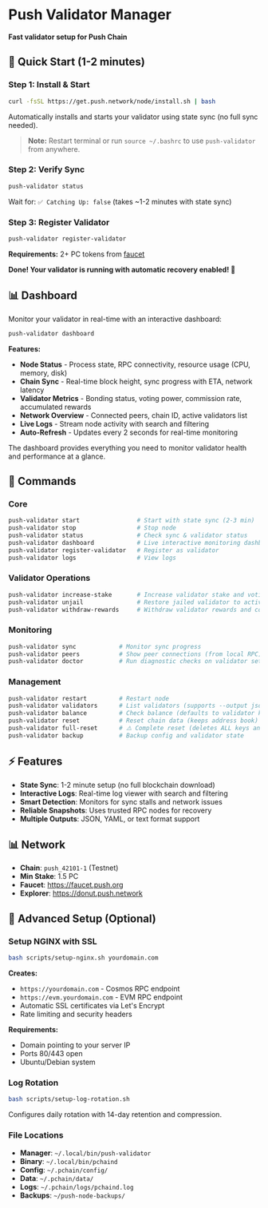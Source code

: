 # Push Validator Manager

**Fast validator setup for Push Chain**

## 🚀 Quick Start (1-2 minutes)

### Step 1: Install & Start
```bash
curl -fsSL https://get.push.network/node/install.sh | bash
```
Automatically installs and starts your validator using state sync (no full sync needed).

> **Note:** Restart terminal or run `source ~/.bashrc` to use `push-validator` from anywhere.

### Step 2: Verify Sync
```bash
push-validator status
```
Wait for: `✅ Catching Up: false` (takes ~1-2 minutes with state sync)

### Step 3: Register Validator
```bash
push-validator register-validator
```
**Requirements:** 2+ PC tokens from [faucet](https://faucet.push.org)

**Done! Your validator is running with automatic recovery enabled! 🎉**

## 📊 Dashboard

Monitor your validator in real-time with an interactive dashboard:

```bash
push-validator dashboard
```

**Features:**
- **Node Status** - Process state, RPC connectivity, resource usage (CPU, memory, disk)
- **Chain Sync** - Real-time block height, sync progress with ETA, network latency
- **Validator Metrics** - Bonding status, voting power, commission rate, accumulated rewards
- **Network Overview** - Connected peers, chain ID, active validators list
- **Live Logs** - Stream node activity with search and filtering
- **Auto-Refresh** - Updates every 2 seconds for real-time monitoring

The dashboard provides everything you need to monitor validator health and performance at a glance.

## 📖 Commands

### Core
```bash
push-validator start                # Start with state sync (2-3 min)
push-validator stop                 # Stop node
push-validator status               # Check sync & validator status
push-validator dashboard            # Live interactive monitoring dashboard
push-validator register-validator   # Register as validator
push-validator logs                 # View logs
```

### Validator Operations
```bash
push-validator increase-stake       # Increase validator stake and voting power
push-validator unjail               # Restore jailed validator to active status
push-validator withdraw-rewards     # Withdraw validator rewards and commission
```

### Monitoring
```bash
push-validator sync            # Monitor sync progress
push-validator peers           # Show peer connections (from local RPC)
push-validator doctor          # Run diagnostic checks on validator setup
```

### Management
```bash
push-validator restart         # Restart node
push-validator validators      # List validators (supports --output json)
push-validator balance         # Check balance (defaults to validator key)
push-validator reset           # Reset chain data (keeps address book)
push-validator full-reset      # ⚠️ Complete reset (deletes ALL keys and data)
push-validator backup          # Backup config and validator state
```

## ⚡ Features

- **State Sync**: 1-2 minute setup (no full blockchain download)
- **Interactive Logs**: Real-time log viewer with search and filtering
- **Smart Detection**: Monitors for sync stalls and network issues
- **Reliable Snapshots**: Uses trusted RPC nodes for recovery
- **Multiple Outputs**: JSON, YAML, or text format support

## 📊 Network

- **Chain**: `push_42101-1` (Testnet)
- **Min Stake**: 1.5 PC
- **Faucet**: https://faucet.push.org
- **Explorer**: https://donut.push.network


## 🔧 Advanced Setup (Optional)

### Setup NGINX with SSL
```bash
bash scripts/setup-nginx.sh yourdomain.com
```
**Creates:**
- `https://yourdomain.com` - Cosmos RPC endpoint
- `https://evm.yourdomain.com` - EVM RPC endpoint
- Automatic SSL certificates via Let's Encrypt
- Rate limiting and security headers

**Requirements:**
- Domain pointing to your server IP
- Ports 80/443 open
- Ubuntu/Debian system

### Log Rotation
```bash
bash scripts/setup-log-rotation.sh
```
Configures daily rotation with 14-day retention and compression.

### File Locations
- **Manager**: `~/.local/bin/push-validator`
- **Binary**: `~/.local/bin/pchaind`
- **Config**: `~/.pchain/config/`
- **Data**: `~/.pchain/data/`
- **Logs**: `~/.pchain/logs/pchaind.log`
- **Backups**: `~/push-node-backups/`

